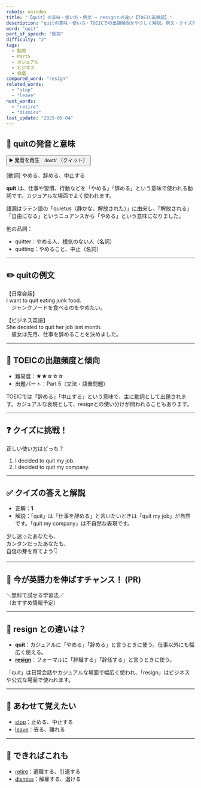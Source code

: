 ```yaml
---
robots: noindex
title: "【quit】の意味・使い方・例文 ― resignとの違い【TOEIC英単語】"
description: "quitの意味・使い方・TOEICでの出題傾向をやさしく解説。例文・クイズ付きでresignとの違いもわかりやすく学べます。"
word: "quit"
part_of_speech: "動詞"
difficulty: "2"
tags:
  - 動詞
  - Part5
  - カジュアル
  - ビジネス
  - 会議
compared_word: "resign"
related_words:
  - "stop"
  - "leave"
next_words:
  - "retire"
  - "dismiss"
last_update: "2025-05-04"
---
```


## 🔰 quitの発音と意味

<button class="play-audio" onclick="playTTS('quit')">
  <span class="play-audio-main">
    ▶️ 発音を再生　/kwɪt/
  </span>
  <span class="play-audio-sub">
    （クィット）
  </span>
</button>

[動詞] やめる、辞める、中止する

**quit** は、仕事や習慣、行動などを「やめる」「辞める」という意味で使われる動詞です。カジュアルな場面でよく使われます。

語源はラテン語の「quietus（静かな、解放された）」に由来し、「解放される」「自由になる」というニュアンスから「やめる」という意味になりました。

他の品詞：  
- quitter：やめる人、根気のない人（名詞）
- quitting：やめること、中止（名詞）

---

## ✏️ quitの例文

【日常会話】  
I want to quit eating junk food.  
　ジャンクフードを食べるのをやめたい。

【ビジネス英語】  
She decided to quit her job last month.  
　彼女は先月、仕事を辞めることを決めました。

---

## 🎯 TOEICの出題頻度と傾向

- 難易度：★★☆☆☆
- 出題パート：Part 5（文法・語彙問題）

TOEICでは「辞める」「中止する」という意味で、主に動詞として出題されます。カジュアルな表現として、resignとの使い分けが問われることもあります。

---

## ❓ クイズに挑戦！

正しい使い方はどっち？

1. I decided to quit my job.  
2. I decided to quit my company.

---

## ✅ クイズの答えと解説

- 正解：**1**
- 解説：「quit」は「仕事を辞める」と言いたいときは「quit my job」が自然です。「quit my company」は不自然な表現です。

少し迷ったあなたも、  
カンタンだったあなたも、  
自信の芽を育てよう👇️

---

## 🚀 今が英語力を伸ばすチャンス！ (PR)

<div class="info-center">
＼無料で試せる学習法／<br>  
（おすすめ情報予定）
</div>

---

## 🤔  resign との違いは？

- **quit**：カジュアルに「やめる」「辞める」と言うときに使う。仕事以外にも幅広く使える。
- **[resign](/word/resign)**：フォーマルに「辞職する」「辞任する」と言うときに使う。

「quit」は日常会話やカジュアルな場面で幅広く使われ、「resign」はビジネスや公式な場面で使われます。

---

## 🧩 あわせて覚えたい

- [stop](/word/stop)：止める、中止する
- [leave](/word/leave)：去る、離れる

---

## 📖 できればこれも

- [retire](/word/retire)：退職する、引退する
- [dismiss](/word/dismiss)：解雇する、退ける

<!-- cvid: aid16_bid02 -->

